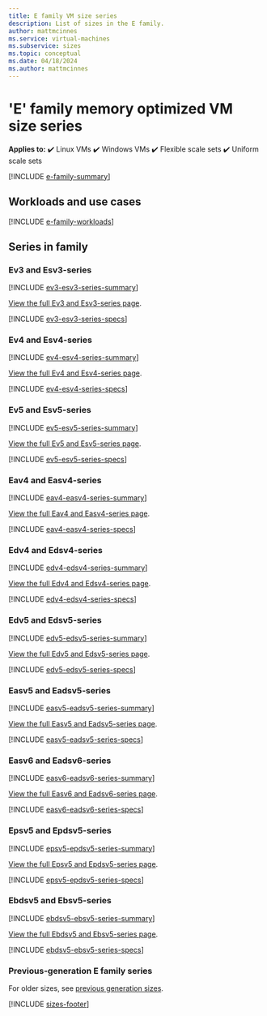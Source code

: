 ```yaml
---
title: E family VM size series
description: List of sizes in the E family.
author: mattmcinnes
ms.service: virtual-machines
ms.subservice: sizes
ms.topic: conceptual
ms.date: 04/18/2024
ms.author: mattmcinnes
---
```


# 'E' family memory optimized VM size series

**Applies to:** :heavy_check_mark: Linux VMs :heavy_check_mark: Windows VMs :heavy_check_mark: Flexible scale sets :heavy_check_mark: Uniform scale sets

[!INCLUDE [e-family-summary](./includes/e-family-summary.md)]

## Workloads and use cases

[!INCLUDE [e-family-workloads](./includes/e-family-workloads.md)]

## Series in family

### Ev3 and Esv3-series
[!INCLUDE [ev3-esv3-series-summary](./includes/ev3-esv3-series-summary.md)]

[View the full Ev3 and Esv3-series page](../../ev3-esv3-series.md).

[!INCLUDE [ev3-esv3-series-specs](./includes/ev3-esv3-series-specs.md)]


### Ev4 and Esv4-series
[!INCLUDE [ev4-esv4-series-summary](./includes/ev4-esv4-series-summary.md)]

[View the full Ev4 and Esv4-series page](../../ev4-esv4-series.md).

[!INCLUDE [ev4-esv4-series-specs](./includes/ev4-esv4-series-specs.md)]


### Ev5 and Esv5-series
[!INCLUDE [ev5-esv5-series-summary](./includes/ev5-esv5-series-summary.md)]

[View the full Ev5 and Esv5-series page](../../ev5-esv5-series.md).

[!INCLUDE [ev5-esv5-series-specs](./includes/ev5-esv5-series-specs.md)]


### Eav4 and Easv4-series
[!INCLUDE [eav4-easv4-series-summary](./includes/eav4-easv4-series-summary.md)]

[View the full Eav4 and Easv4-series page](../../eav4-easv4-series.md).

[!INCLUDE [eav4-easv4-series-specs](./includes/eav4-easv4-series-specs.md)]


### Edv4 and Edsv4-series
[!INCLUDE [edv4-edsv4-series-summary](./includes/edv4-edsv4-series-summary.md)]

[View the full Edv4 and Edsv4-series page](../../edv4-edsv4-series.md).

[!INCLUDE [edv4-edsv4-series-specs](./includes/edv4-edsv4-series-specs.md)]

### Edv5 and Edsv5-series
[!INCLUDE [edv5-edsv5-series-summary](./includes/edv5-edsv5-series-summary.md)]

[View the full Edv5 and Edsv5-series page](../../edv5-edsv5-series.md).

[!INCLUDE [edv5-edsv5-series-specs](./includes/edv5-edsv5-series-specs.md)]

### Easv5 and Eadsv5-series
[!INCLUDE [easv5-eadsv5-series-summary](./includes/easv5-eadsv5-series-summary.md)]

[View the full Easv5 and Eadsv5-series page](../../easv5-eadsv5-series.md).

[!INCLUDE [easv5-eadsv5-series-specs](./includes/easv5-eadsv5-series-specs.md)]


### Easv6 and Eadsv6-series
[!INCLUDE [easv6-eadsv6-series-summary](./includes/easv6-eadsv6-series-summary.md)]

[View the full Easv6 and Eadsv6-series page](../../easv6-eadsv6-series.md).

[!INCLUDE [easv6-eadsv6-series-specs](./includes/easv6-eadsv6-series-specs.md)]


### Epsv5 and Epdsv5-series
[!INCLUDE [epsv5-epdsv5-series-summary](./includes/epsv5-epdsv5-series-summary.md)]

[View the full Epsv5 and Epdsv5-series page](../../epsv5-epdsv5-series.md).

[!INCLUDE [epsv5-epdsv5-series-specs](./includes/epsv5-epdsv5-series-specs.md)]


### Ebdsv5 and Ebsv5-series
[!INCLUDE [ebdsv5-ebsv5-series-summary](./includes/ebdsv5-ebsv5-series-summary.md)]

[View the full Ebdsv5 and Ebsv5-series page](../../ebdsv5-ebsv5-series.md).

[!INCLUDE [ebdsv5-ebsv5-series-specs](./includes/ebdsv5-ebsv5-series-specs.md)]


### Previous-generation E family series
For older sizes, see [previous generation sizes](../previous-gen-sizes-list.md#memory-optimized-previous-gen-sizes).

[!INCLUDE [sizes-footer](../includes/sizes-footer.md)]